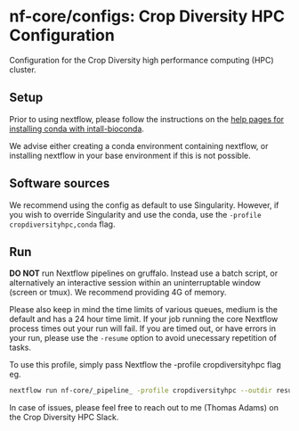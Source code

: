 # nf-core/configs: Crop Diversity HPC Configuration

Configuration for the Crop Diversity high performance computing (HPC) cluster.

## Setup

Prior to using nextflow, please follow the instructions on the [help pages for installing conda with intall-bioconda](https://help.cropdiversity.ac.uk/bioconda.html).

We advise either creating a conda environment containing nextflow, or installing nextflow in your base environment if this is not possible.

## Software sources

We recommend using the config as default to use Singularity. However, if you wish to override Singularity and use the conda, use the `-profile cropdiversityhpc,conda` flag.

## Run

**DO NOT** run Nextflow pipelines on gruffalo. Instead use a batch script, or alternatively an interactive session within an uninterruptable window (screen or tmux). We recommend providing 4G of memory.

Please also keep in mind the time limits of various queues, medium is the default and has a 24 hour time limit. If your job running the core Nextflow process times out your run will fail.
If you are timed out, or have errors in your run, please use the `-resume` option to avoid unecessary repetition of tasks.

To use this profile, simply pass Nextflow the -profile cropdiversityhpc flag eg.

```bash
nextflow run nf-core/_pipeline_ -profile cropdiversityhpc --outdir results
```

In case of issues, please feel free to reach out to me (Thomas Adams) on the Crop Diversity HPC Slack.
